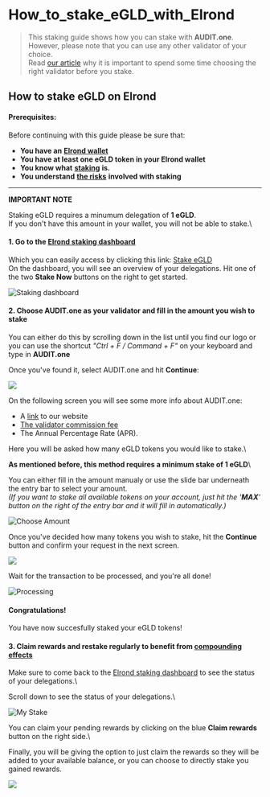 # How\_to\_stake\_eGLD\_with\_Elrond

> This staking guide shows how you can stake with **AUDIT.one**.\
> However, please note that you can use any other validator of your choice.\
> Read [our article](importance\_of\_choosing\_the\_right\_validator.md) why it is important to spend some time choosing the right validator before you stake.

## How to stake eGLD on Elrond

#### Prerequisites:

Before continuing with this guide please be sure that:

* **You have an** [**Elrond wallet**](../crypto-wallets/how\_to\_create\_an\_elrond\_wallet.md)
* **You have at least one eGLD token in your Elrond wallet**
* **You know what** [**staking**](what\_is\_staking.md) **is.**
* **You understand** [**the risks**](risks\_of\_staking.md) **involved with staking**

***

**IMPORTANT NOTE**

Staking eGLD requires a minumum delegation of **1 eGLD**.\
If you don't have this amount in your wallet, you will not be able to stake.\


#### **1. Go to the** [**Elrond staking dashboard**](https://wallet.elrond.com/delegation)

Which you can easily access by clicking this link: [Stake eGLD](https://wallet.elrond.com/delegation)\
On the dashboard, you will see an overview of your delegations. Hit one of the two **Stake Now** buttons on the right to get started.

![Staking dashboard](https://user-images.githubusercontent.com/95366163/146749711-4d3526a7-bea1-4055-b7b6-2acc2fd747e4.png)

#### **2. Choose AUDIT.one as your validator and fill in the amount you wish to stake**

You can either do this by scrolling down in the list until you find our logo or you can use the shortcut _"Ctrl + F / Command + F"_ on your keyboard and type in **AUDIT.one**

Once you've found it, select AUDIT.one and hit **Continue**:

![](https://user-images.githubusercontent.com/95366163/146750718-2206ff59-fde4-4b1f-b7d6-6dedffd1e9d3.png)

On the following screen you will see some more info about AUDIT.one:

* A [link](https://audit.one) to our website
* [The validator commission fee](validator\_fee.md)
* The Annual Percentage Rate (APR).

Here you will be asked how many eGLD tokens you would like to stake.\


**As mentioned before, this method requires a minimum stake of 1 eGLD**\


You can either fill in the amount manualy or use the slide bar underneath the entry bar to select your amount.\
_(If you want to stake all available tokens on your account, just hit the '**MAX**' button on the right of the entry bar and it will fill in automatically.)_

![Choose Amount](https://user-images.githubusercontent.com/95366163/146752392-7e9582d5-ef5b-4256-80d3-ac5c4215625d.png)

Once you've decided how many tokens you wish to stake, hit the **Continue** button and confirm your request in the next screen.

![](https://user-images.githubusercontent.com/95366163/146757857-22859613-6271-4680-953d-7efe199a823d.png)

Wait for the transaction to be processed, and you're all done!

![Processing](https://user-images.githubusercontent.com/95366163/146760789-80fa9cab-1760-40d5-b531-d42bdbf40c47.png)

#### **Congratulations!**

You have now succesfully staked your eGLD tokens!

#### **3. Claim rewards and restake regularly to benefit from** [**compounding effects**](compounding\_interest.md)

Make sure to come back to the [Elrond staking dashboard](https://wallet.elrond.com/delegation) to see the status of your delegations.\


Scroll down to see the status of your delegations.\


![My Stake](https://user-images.githubusercontent.com/95366163/146760599-76290121-6956-4318-83bd-ef3bf862af88.png)

You can claim your pending rewards by clicking on the blue **Claim rewards** button on the right side.\


Finally, you will be giving the option to just claim the rewards so they will be added to your available balance, or you can choose to directly stake you gained rewards.

![](https://user-images.githubusercontent.com/95366163/146760622-e47d7e2f-154b-4a03-b323-ed1378614504.png)
